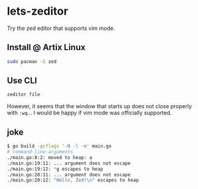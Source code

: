 # lets-zeditor
Try the zed editor that supports vim mode.

## Install @ Artix Linux
```bash
sudo pacman -S zed
```

## Use CLI
```bash
zeditor file
```
However, it seems that the window that starts up does not close properly with `:wq`... I would be happy if vim mode was officially supported.

## joke
```bash
$ go build -gcflags '-N -l -m' main.go
# command-line-arguments
./main.go:8:2: moved to heap: a
./main.go:19:11: ... argument does not escape
./main.go:19:12: *g escapes to heap
./main.go:20:11: ... argument does not escape
./main.go:20:12: "Hello, Zed!\n" escapes to heap
```
